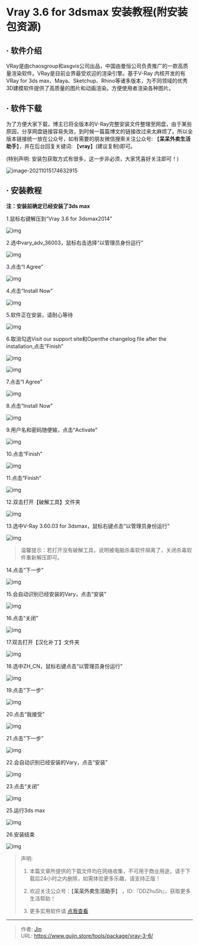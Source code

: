 # Vray 3.6 for 3dsmax 安装教程(附安装包资源)


## · 软件介绍
VRay是由chaosgroup和asgvis公司出品，中国由曼恒公司负责推广的一款高质量渲染软件。VRay是目前业界最受欢迎的渲染引擎。基于V-Ray 内核开发的有VRay for 3ds max、Maya、Sketchup、Rhino等诸多版本，为不同领域的优秀3D建模软件提供了高质量的图片和动画渲染。方便使用者渲染各种图片。


## · 软件下载
为了方便大家下载，博主已将全版本的V-Ray完整安装文件整理至网盘，由于某些原因，分享网盘链接容易失效，到时候一篇篇博文的链接改过来太麻烦了。所以全版本链接统一放在公众号，如有需要的朋友微信搜索关注公众号: 【**呆呆外卖生活助手**】，并在后台回复关键词: 【**vray**】(建议复制)即可。

(特别声明: 安装包获取方式有很多，这一步非必须，大家凭喜好关注即可！)

![image-20211015174632915](https://img.gujin.store/img/image-20211015174632915.png)

## · 安装教程

**注：安装前确定已经安装了3ds max**

1.鼠标右键解压到“Vray 3.6 for 3dsmax2014”

![img](https://img.gujin.store/img/v2-5fe2ad07b368dfd6af7135f482516309_720w.png)

2.选中vary_adv_36003，鼠标右击选择“以管理员身份运行”

![img](https://img.gujin.store/img/v2-40a69ba08c8275926bc1847ebdf9c071_720w.png)

3.点击“I Agree”

![img](https://img.gujin.store/img/v2-a055f4c82733f970de626a77fc8da5ba_720w.png)

4.点击“Install Now”

![img](https://img.gujin.store/img/v2-e85a67eb251374fed0158b6de7b78f35_720w.png)

5.软件正在安装，请耐心等待

![img](https://img.gujin.store/img/v2-e9cca78eb641af884d678a1fc7b30aa5_720w.png)

6.取消勾选Visit our support site和Openthe changelog file after the installation,点击“Finish”

![img](https://img.gujin.store/img/v2-1cd07bde7d9502d007418815ed047e35_720w.png)

![img](https://img.gujin.store/img/v2-3c6ad42d4cfecb6c94ae8ff5bc768d28_720w.png)

7.点击“I Agree”

![img](https://img.gujin.store/img/v2-334ad07b44fb78f75ed77ff71b759303_720w.png)

8.点击“Install Now”

![img](https://img.gujin.store/img/v2-ba6ce21d4ee41c0ffc44a555306458f5_720w.png)

9.用户名和密码随便输，点击“Activate”

![img](https://img.gujin.store/img/v2-6bc019f059679171c5d09635c2929fa1_720w.png)

10.点击“Finish”

![img](https://img.gujin.store/img/v2-229c29cb599f6c72f9e170e8c892007d_720w.png)

11.点击“Finish”

![img](https://img.gujin.store/img/v2-bd38ab030d85ee2aaa9fb7ad93990a4d_720w.png)



12.双击打开【破解工具】文件夹

![img](https://img.gujin.store/img/v2-7e4ecdbaae8a56720d8f0705559d9702_720w.png)

13.选中V-Ray 3.60.03 for 3dsmax，鼠标右键点击“以管理员身份运行”

![img](https://img.gujin.store/img/v2-1ebc83d7f3099b877d2670272b79d814_720w.png)



> 温馨提示：若打开没有破解工具，说明被电脑杀毒软件隔离了，关闭杀毒软件重新解压即可。

14.点击“下一步”

![img](https://img.gujin.store/img/v2-4e2b31b7350ab7d139c70fc74e19b8d7_720w.png)

15.会自动识别已经安装的Vary，点击“安装”

![img](https://img.gujin.store/img/v2-b77191d972096ece1f4d1b65a60b034e_720w.png)

16.点击“关闭”

![img](https://img.gujin.store/img/v2-9507678eed907d426695f758548962f7_720w.png)

17.双击打开【汉化补丁】文件夹

![img](https://img.gujin.store/img/v2-bff42e15dc5436fb37e14a1d24a9510e_720w.png)

18.选中ZH_CN，鼠标右键点击“以管理员身份运行”

![img](https://img.gujin.store/img/v2-d035f3cb2305d6463c69e3c6d81d7755_720w.png)

19.点击“下一步”

![img](https://img.gujin.store/img/v2-8fefdc80daee03a7f0f91d498aae4f0b_720w.png)



20.点击“我接受”

![img](https://img.gujin.store/img/v2-fb0ffa3479a50b020f7b90f0516981f0_720w.png)

21.点击“下一步”

![img](https://img.gujin.store/img/v2-306431f28c36740c8544c8a3a944ac83_720w.png)

22.会自动识别已经安装的Vary，点击“安装”

![img](https://img.gujin.store/img/v2-ba8dded04f1a8f364f78803432a4aa2c_720w.png)

23.点击“关闭”

![img](https://img.gujin.store/img/v2-d9b9ff42e7bf931d6f7dfc7ab1ce1903_720w.png)



25.运行3ds max

![img](https://img.gujin.store/img/v2-2b51648618844e14076ebc126274a8dc_720w.png)

26.安装结束

![img](https://img.gujin.store/img/v2-74909af9dfef1d656869b4fd5c30433a_720w.png)




> 声明: 
>
> 1. 本篇文章所提供的下载文件均在网络收集，不可用于商业用途，请于下载后24小时之内删除，如需体验更多乐趣，请支持正版！
>
> 2. 欢迎关注公众号：【**呆呆外卖生活助手**】 ，ID:『DDZhuSh』，获取更多生活帮助！
>
> 3. 更多实用软件请  [点我查看](/tools)

---

> 作者: [Jin](https://img.gujin.store/img/favicon.ico)  
> URL: https://www.gujin.store/tools/package/vray-3-6/  


